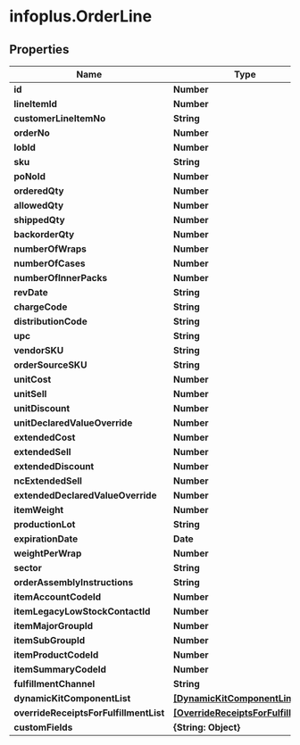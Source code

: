# infoplus.OrderLine

## Properties
Name | Type | Description | Notes
------------ | ------------- | ------------- | -------------
**id** | **Number** |  | [optional] 
**lineItemId** | **Number** |  | [optional] 
**customerLineItemNo** | **String** |  | [optional] 
**orderNo** | **Number** |  | [optional] 
**lobId** | **Number** |  | 
**sku** | **String** |  | 
**poNoId** | **Number** |  | [optional] 
**orderedQty** | **Number** |  | 
**allowedQty** | **Number** |  | [optional] 
**shippedQty** | **Number** |  | [optional] 
**backorderQty** | **Number** |  | [optional] 
**numberOfWraps** | **Number** |  | [optional] 
**numberOfCases** | **Number** |  | [optional] 
**numberOfInnerPacks** | **Number** |  | [optional] 
**revDate** | **String** |  | [optional] 
**chargeCode** | **String** |  | [optional] 
**distributionCode** | **String** |  | [optional] 
**upc** | **String** |  | [optional] 
**vendorSKU** | **String** |  | [optional] 
**orderSourceSKU** | **String** |  | [optional] 
**unitCost** | **Number** |  | [optional] 
**unitSell** | **Number** |  | [optional] 
**unitDiscount** | **Number** |  | [optional] 
**unitDeclaredValueOverride** | **Number** |  | [optional] 
**extendedCost** | **Number** |  | [optional] 
**extendedSell** | **Number** |  | [optional] 
**extendedDiscount** | **Number** |  | [optional] 
**ncExtendedSell** | **Number** |  | [optional] 
**extendedDeclaredValueOverride** | **Number** |  | [optional] 
**itemWeight** | **Number** |  | [optional] 
**productionLot** | **String** |  | [optional] 
**expirationDate** | **Date** |  | [optional] 
**weightPerWrap** | **Number** |  | [optional] 
**sector** | **String** |  | [optional] 
**orderAssemblyInstructions** | **String** |  | [optional] 
**itemAccountCodeId** | **Number** |  | [optional] 
**itemLegacyLowStockContactId** | **Number** |  | [optional] 
**itemMajorGroupId** | **Number** |  | [optional] 
**itemSubGroupId** | **Number** |  | [optional] 
**itemProductCodeId** | **Number** |  | [optional] 
**itemSummaryCodeId** | **Number** |  | [optional] 
**fulfillmentChannel** | **String** |  | [optional] 
**dynamicKitComponentList** | [**[DynamicKitComponentLine]**](DynamicKitComponentLine.md) |  | [optional] 
**overrideReceiptsForFulfillmentList** | [**[OverrideReceiptsForFulfillment]**](OverrideReceiptsForFulfillment.md) |  | [optional] 
**customFields** | **{String: Object}** |  | [optional] 


